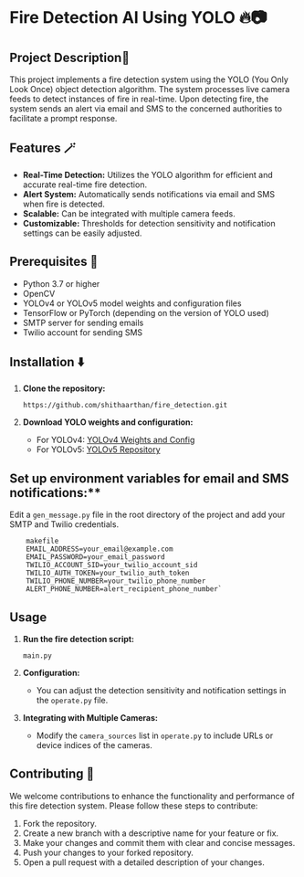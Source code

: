 # Fire Detection AI Using YOLO 🔥📷
## Project Description📝
This project implements a fire detection system using the YOLO (You Only Look Once) object detection algorithm. The system processes live camera feeds to detect instances of fire in real-time. Upon detecting fire, the system sends an alert via email and SMS to the concerned authorities to facilitate a prompt response.

## Features 🪄

-   **Real-Time Detection:** Utilizes the YOLO algorithm for efficient and accurate real-time fire detection.
-   **Alert System:** Automatically sends notifications via email and SMS when fire is detected.
-   **Scalable:** Can be integrated with multiple camera feeds.
-   **Customizable:** Thresholds for detection sensitivity and notification settings can be easily adjusted.

## Prerequisites 🌟

-   Python 3.7 or higher
-   OpenCV
-   YOLOv4 or YOLOv5 model weights and configuration files
-   TensorFlow or PyTorch (depending on the version of YOLO used)
-   SMTP server for sending emails
-   Twilio account for sending SMS

## Installation ⬇️

1.  **Clone the repository:**
    
    `https://github.com/shithaarthan/fire_detection.git` 

1.  **Download YOLO weights and configuration:**
    
    -   For YOLOv4: [YOLOv4 Weights and Config](https://github.com/AlexeyAB/darknet)
    -   For YOLOv5: [YOLOv5 Repository](https://github.com/ultralytics/yolov5)
  ## Set up environment variables for email and SMS notifications:**
    
   Edit a `gen_message.py` file in the root directory of the project and add your SMTP and Twilio credentials.
        
        makefile        
        EMAIL_ADDRESS=your_email@example.com
        EMAIL_PASSWORD=your_email_password
        TWILIO_ACCOUNT_SID=your_twilio_account_sid
        TWILIO_AUTH_TOKEN=your_twilio_auth_token
        TWILIO_PHONE_NUMBER=your_twilio_phone_number
        ALERT_PHONE_NUMBER=alert_recipient_phone_number`
## Usage

1.  **Run the fire detection script:**
    
    `main.py` 
    
2.  **Configuration:**
    
    -   You can adjust the detection sensitivity and notification settings in the `operate.py` file.
3.  **Integrating with Multiple Cameras:**
    
    -   Modify the `camera_sources` list in `operate.py` to include URLs or device indices of the cameras.
  

## Contributing 🤝

We welcome contributions to enhance the functionality and performance of this fire detection system. Please follow these steps to contribute:

1.  Fork the repository.
2.  Create a new branch with a descriptive name for your feature or fix.
3.  Make your changes and commit them with clear and concise messages.
4.  Push your changes to your forked repository.
5.  Open a pull request with a detailed description of your changes.
